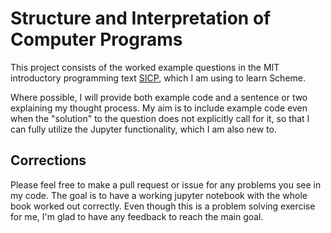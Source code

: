 # Structure and Interpretation of Computer Programs

This project consists of the worked example questions in the MIT introductory programming text [SICP](https://mitpress.mit.edu/sicp/full-text/book/book.html), which I am using to learn Scheme.

Where possible, I will provide both example code and a sentence or two explaining my thought process. My aim is to include example code even when the "solution" to the question does not explicitly call for it, so that I can fully utilize the Jupyter functionality, which I am also new to.

## Corrections

Please feel free to make a pull request or issue for any problems you see in my code. The goal is to have a working jupyter notebook with the whole book worked out correctly. Even though this is a problem solving exercise for me, I'm glad to have any feedback to reach the main goal.
